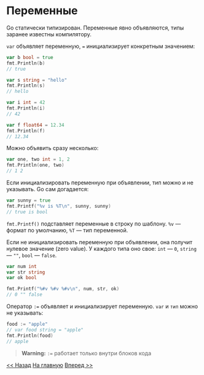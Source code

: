 # Переменные

Go статически типизирован. Переменные явно объявляются, типы заранее известны компилятору.

`var` объявляет переменную, `=` инициализирует конкретным значением:

```go
var b bool = true
fmt.Println(b)
// true

var s string = "hello"
fmt.Println(s)
// hello

var i int = 42
fmt.Println(i)
// 42

var f float64 = 12.34
fmt.Println(f)
// 12.34
```

Можно объявить сразу несколько:

```go
var one, two int = 1, 2
fmt.Println(one, two)
// 1 2
```

Если инициализировать переменную при объявлении, тип можно и не указывать. Go сам догадается:

```go
var sunny = true
fmt.Printf("%v is %T\n", sunny, sunny)
// true is bool
```

`fmt.Printf()` подставляет переменные в строку по шаблону. `%v` — формат по умолчанию, `%T` — тип переменной.

Если не инициализировать переменную при объявлении, она получит нулевое значение (zero value). У каждого типа оно свое: `int` — `0`, `string` — `""`, `bool` — `false`.

```go
var num int
var str string
var ok bool

fmt.Printf("%#v %#v %#v\n", num, str, ok)
// 0 "" false
```

Оператор `:=` объявляет и инициализирует переменную. `var` и `тип` можно не указывать:

```go
food := "apple"  
// var food string = "apple"
fmt.Println(food)
// apple
```

> **Warning:**
> `:=` работает только внутри блоков кода

[<< Назад](./values.md) [На главную](content.md) [Вперед >>](./consts.md)